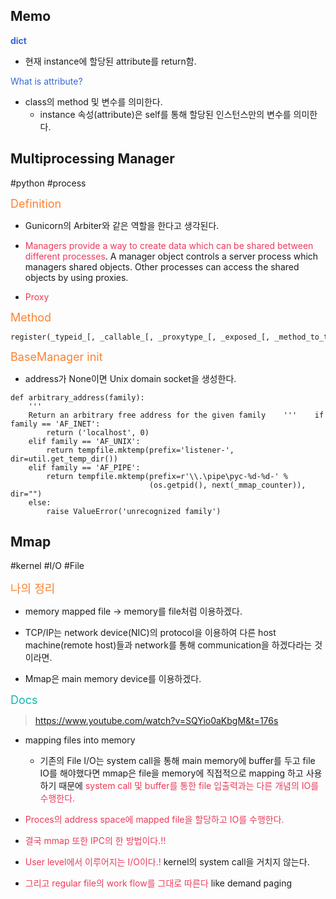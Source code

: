 ## Memo

<span style='color:#3867d6'>__dict__</span> 
- 현재 instance에 할당된 attribute를 return함.

<span style='color:#3867d6'>What is attribute?</span>

- class의 method 및 변수를 의미한다.
	- instance 속성(attribute)은 self를 통해 할당된 인스턴스만의 변수를 의미한다.
## Multiprocessing Manager
#python #process

<span style='color:#fa8231;font-size: 18'>Definition</span>

- Gunicorn의 Arbiter와 같은 역할을 한다고 생각된다.

- <span style='color:#eb3b5a'>Managers provide a way to create data which can be shared between different processes</span>. A manager object controls a server process which managers shared objects. Other processes can access the shared objects by using proxies.

- <span style='color:#eb3b5a'>Proxy</span>

<span style='color:#fa8231; font-size:18'>Method</span>

```
register(_typeid_[, _callable_[, _proxytype_[, _exposed_[, _method_to_typeid_[, _create_method_]]]]])

```

<span style='color:#fa8231; font-size:18'>BaseManager init</span>

- address가 None이면 Unix domain socket을 생성한다.

```
def arbitrary_address(family):  
    '''  
    Return an arbitrary free address for the given family    '''    if family == 'AF_INET':  
        return ('localhost', 0)  
    elif family == 'AF_UNIX':  
        return tempfile.mktemp(prefix='listener-', dir=util.get_temp_dir())  
    elif family == 'AF_PIPE':  
        return tempfile.mktemp(prefix=r'\\.\pipe\pyc-%d-%d-' %  
                               (os.getpid(), next(_mmap_counter)), dir="")  
    else:  
        raise ValueError('unrecognized family')
```

## Mmap
#kernel #I/O #File 

<span style='color:#fa8231; font-size: 18'>나의 정리</span>

- memory mapped file -> memory를 file처럼 이용하겠다.

- TCP/IP는 network device(NIC)의 protocol을 이용하여 다른 host machine(remote host)들과 network를 통해 communication을 하겠다라는 것이라면.

- Mmap은 main memory device를 이용하겠다.

<span style='color:#0fb9b1; font-size:18'>Docs</span>

>https://www.youtube.com/watch?v=SQYio0aKbgM&t=176s
- mapping files into memory
	- 기존의 File I/O는 system call을 통해 main memory에 buffer를 두고 file IO를 해야했다면 mmap은 file을 memory에 직접적으로 mapping 하고 사용하기 때문에 <span style='color:#eb3b5a'>system call 및 buffer를 통한 file 입출력과는 다른 개념의 IO를 수행한다.</span>
- <span style='color:#eb3b5a'>Proces의 address space에 mapped file을 할당하고 IO를 수행한다.</span>

- <span style='color:#eb3b5a'>결국 mmap 또한 IPC의 한 방법이다.!!</span>

- <span style='color:#eb3b5a'>User level에서 이루어지는 I/O이다.!</span> kernel의 system call을 거치지 않는다.

- <span style='color:#eb3b5a'>그리고 regular file의 work flow를 그대로 따른다</span> like demand paging


